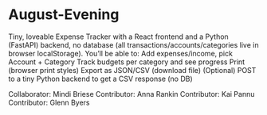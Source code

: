 # August-Evening
Tiny, loveable Expense Tracker with a React frontend and a Python (FastAPI) backend, no database (all transactions/accounts/categories live in browser localStorage).
You’ll be able to:
Add expenses/income, pick Account + Category
Track budgets per category and see progress
Print (browser print styles)
Export as JSON/CSV (download file)
(Optional) POST to a tiny Python backend to get a CSV response (no DB)

Collaborator: Mindi Briese
Contributor: Anna Rankin
Contributor: Kai Pannu
Contributor: Glenn Byers
